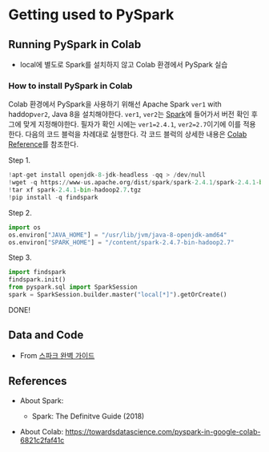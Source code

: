# Getting used to PySpark

## Running PySpark in Colab
* local에 별도로 Spark를 설치하지 않고 Colab 환경에서 PySpark 실습

### How to install PySpark in Colab
Colab 환경에서 PySpark을 사용하기 위해선 Apache Spark `ver1` with haddop`ver2`, Java 8을 설치해야한다. 
`ver1`, `ver2`는 [Spark](https://www-us.apache.org/dist/spark/)에 들어가서 버전 확인 후 그에 맞게 지정해야한다.
필자가 확인 시에는 `ver1=2.4.1`, `ver2=2.7`이기에 이를 적용한다.
다음의 코드 블럭을 차례대로 실행한다. 각 코드 블럭의 상세한 내용은 [Colab Reference](https://towardsdatascience.com/pyspark-in-google-colab-6821c2faf41c)를 참조한다.

Step 1.
``` python
!apt-get install openjdk-8-jdk-headless -qq > /dev/null
!wget -q https://www-us.apache.org/dist/spark/spark-2.4.1/spark-2.4.1-bin-hadoop2.7.tgz
!tar xf spark-2.4.1-bin-hadoop2.7.tgz
!pip install -q findspark
```

Step 2.
``` python
import os
os.environ["JAVA_HOME"] = "/usr/lib/jvm/java-8-openjdk-amd64"
os.environ["SPARK_HOME"] = "/content/spark-2.4.7-bin-hadoop2.7"
```

Step 3.
``` python
import findspark
findspark.init()
from pyspark.sql import SparkSession
spark = SparkSession.builder.master("local[*]").getOrCreate()
```
DONE!

## Data and Code
* From [스파크 완벽 가이드](https://github.com/FVBros/Spark-The-Definitive-Guide)


## References
* About Spark:
  - Spark: The Definitve Guide (2018)

* About Colab: https://towardsdatascience.com/pyspark-in-google-colab-6821c2faf41c


